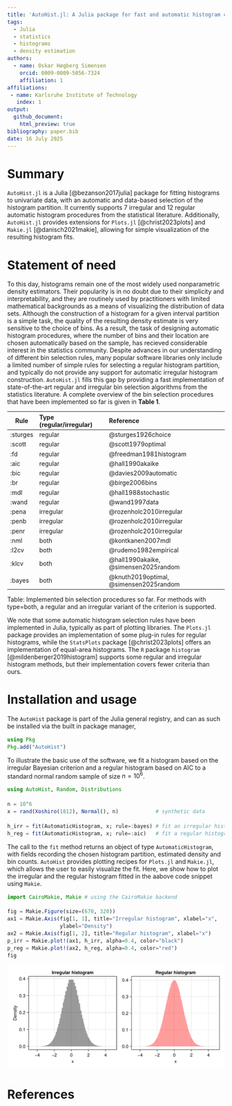 ```yaml
---
title: 'AutoHist.jl: A Julia package for fast and automatic histogram construction'
tags:
  - Julia
  - statistics
  - histograms
  - density estimation
authors:
  - name: Oskar Høgberg Simensen
    orcid: 0009-0009-5056-7324
    affiliation: 1
affiliations:
 - name: Karlsruhe Institute of Technology
   index: 1
output:
  github_document:
    html_preview: true
bibliography: paper.bib
date: 16 July 2025
---
```


# Summary

`AutoHist.jl` is a Julia [@bezanson2017julia] package for fitting histograms to univariate data, with an automatic and data-based selection of the histogram partition.
It currently supports 7 irregular and 12 regular automatic histogram procedures from the statistical literature. Additionally, `AutoHist.jl` provides extensions for `Plots.jl` [@christ2023plots] and `Makie.jl` [@danisch2021makie],
allowing for simple visualization of the resulting histogram fits.

# Statement of need

To this day, histograms remain one of the most widely used nonparametric density estimators. Their popularity is in no doubt due to their simplicity and interpretability,
and they are routinely used by practitioners with limited mathematical backgrounds as a means of visualizing the distribution of data sets. 
Although the construction of a histogram for a given interval partition is a simple task, the quality of the resulting density estimate is very sensitive to the choice of bins.
As a result, the task of designing automatic histogram procedures, where the number of bins and their location are chosen automatically based on the sample, has recieved considerable interest in the statistics community.
Despite advances in our understanding of different bin selection rules, many popular software libraries only include a limited number of simple rules for selecting a regular histogram partition,
and typically do not provide any support for automatic irregular histogram construction.
`AutoHist.jl` fills this gap by providing a fast implementation of state-of-the-art regular and irregular bin selection algorithms from the statistics literature. A complete overview of the bin selection procedures that have been implemented so far is given in **Table 1**.

| Rule | Type (regular/irregular) | Reference |
|-----------|:-----------|:--------------------|
| :sturges | regular   | @sturges1926choice |
| :scott   | regular   | @scott1979optimal   |
| :fd      | regular   | @freedman1981histogram |
| :aic     | regular   | @hall1990akaike    |
| :bic     | regular   | @davies2009automatic  |
| :br      | regular   | @birge2006bins |
| :mdl     | regular   | @hall1988stochastic |
| :wand    | regular   | @wand1997data |
| :pena    | irregular | @rozenholc2010irregular |
| :penb    | irregular | @rozenholc2010irregular |
| :penr    | irregular | @rozenholc2010irregular |
| :nml     | both      | @kontkanen2007mdl |
| :l2cv    | both      | @rudemo1982empirical |
| :klcv    | both      | @hall1990akaike, @simensen2025random |
| :bayes   | both      | @knuth2019optimal, @simensen2025random |
 

Table: Implemented bin selection procedures so far. For methods with type=both, a regular and an irregular variant of the criterion is supported.


We note that some automatic histogram selection rules have been implemented in Julia, typically as part of plotting libraries.
The `Plots.jl` package provides an implementation of some plug-in rules for regular histograms, while the `StatsPlots` package [@christ2023plots] offers an implementation of equal-area histograms.
The `R` package `histogram` [@mildenberger2019histogram] supports some regular and irregular histogram methods, but their implementation covers fewer criteria than ours.

# Installation and usage

The `AutoHist` package is part of the Julia general registry, and can as such be installed via the built in package manager,
```julia
using Pkg
Pkg.add("AutoHist")
```

To illustrate the basic use of the software, we fit a histogram based on the irregular Bayesian criterion and a regular histogram based on AIC to a standard normal random sample of size $n = 10^6$.

```julia
using AutoHist, Random, Distributions

n = 10^6
x = rand(Xoshiro(1812), Normal(), n)            # synthetic data

h_irr = fit(AutomaticHistogram, x; rule=:bayes) # fit an irregular histogram
h_reg = fit(AutomaticHistogram, x; rule=:aic)   # fit a regular histogram
```

The call to the `fit` method returns an object of type `AutomaticHistogram`, with fields recording the chosen histogram partition, estimated density and bin counts. `AutoHist` provides plotting recipes for `Plots.jl` and `Makie.jl`, which allows the user to easily visualize the fit. Here, we show how to plot the irregular and the regular histogram fitted in the aabove code snippet using `Makie`.

```julia
import CairoMakie, Makie # using the CairoMakie backend

fig = Makie.Figure(size=(670, 320))
ax1 = Makie.Axis(fig[1, 1], title="Irregular histogram", xlabel="x",
                 ylabel="Density")
ax2 = Makie.Axis(fig[1, 2], title="Regular histogram", xlabel="x")
p_irr = Makie.plot!(ax1, h_irr, alpha=0.4, color="black")
p_reg = Makie.plot!(ax2, h_reg, alpha=0.4, color="red")
fig
```
![Plot of the irregular and regular histogram fit to the standard normal sample.](figures/makie_plotting.png)


# References